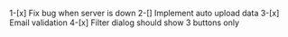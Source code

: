 1-[x] Fix bug when server is down
2-[] Implement auto upload data
3-[x] Email validation
4-[x] Filter dialog should show 3 buttons only